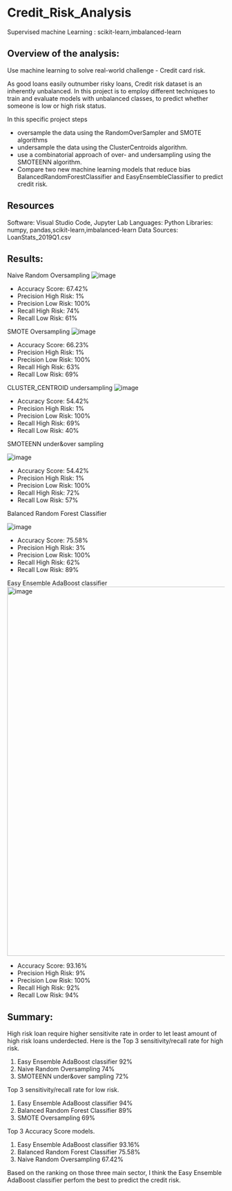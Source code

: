 # Credit_Risk_Analysis
Supervised machine Learning : scikit-learn,imbalanced-learn 

## Overview of the analysis:

Use machine learning to solve real-world challenge - Credit card risk.

As good loans easily outnumber risky loans, Credit risk dataset is an inherently unbalanced. In this project is to employ different techniques to train and evaluate models with unbalanced classes, to predict whether someone is low or high risk status. 

 In this specific project steps 
 
* oversample the data using the RandomOverSampler and SMOTE algorithms
* undersample the data using the ClusterCentroids algorithm.
* use a combinatorial approach of over- and undersampling using the SMOTEENN algorithm. 
* Compare two new machine learning models that reduce bias        BalancedRandomForestClassifier and EasyEnsembleClassifier to predict credit risk.
## Resources

Software: Visual Studio Code, Jupyter Lab
Languages: Python
Libraries: numpy, pandas,scikit-learn,imbalanced-learn 
Data Sources: LoanStats_2019Q1.csv


## Results:

Naive Random Oversampling
![image](https://user-images.githubusercontent.com/85265816/136675595-d3f2da14-f808-4dbf-a86a-987c4192e9b3.png)

* Accuracy Score: 67.42%
* Precision High Risk: 1%
* Precision Low Risk: 100%
* Recall High Risk: 74%
* Recall Low Risk: 61%



SMOTE Oversampling
![image](https://user-images.githubusercontent.com/85265816/136675598-d4074ec1-4b40-4935-81fd-1b36cf41b8d7.png)

* Accuracy Score: 66.23%
* Precision High Risk: 1%
* Precision Low Risk: 100%
* Recall High Risk: 63%
* Recall Low Risk: 69%

CLUSTER_CENTROID undersampling
![image](https://user-images.githubusercontent.com/85265816/136675599-d61c34a5-1d08-459b-8d55-d32f3c8c3841.png)

* Accuracy Score: 54.42%
* Precision High Risk: 1%
* Precision Low Risk: 100%
* Recall High Risk: 69%
* Recall Low Risk: 40%

SMOTEENN under&over sampling

![image](https://user-images.githubusercontent.com/85265816/136675606-a3311156-eb5c-4c73-9399-f2b3cba82aee.png)

* Accuracy Score: 54.42%
* Precision High Risk: 1%
* Precision Low Risk: 100%
* Recall High Risk: 72%
* Recall Low Risk: 57%


Balanced Random Forest Classifier

![image](https://user-images.githubusercontent.com/85265816/136675610-3575552d-5328-47f6-9f87-6aaa2292ebda.png)

* Accuracy Score: 75.58%
* Precision High Risk: 3%
* Precision Low Risk: 100%
* Recall High Risk: 62%
* Recall Low Risk: 89%
  
  
Easy Ensemble AdaBoost classifier
<img width="854" alt="image" src="https://user-images.githubusercontent.com/85265816/136675627-34c76845-beb7-4661-b4f3-600ca521007e.png">

* Accuracy Score: 93.16%
* Precision High Risk: 9%
* Precision Low Risk: 100%
* Recall High Risk: 92%
* Recall Low Risk: 94%





## Summary:

High risk loan require higher sensitivite rate in order to let least amount of high risk loans underdected.
Here is the Top 3 sensitivity/recall rate for high risk. 

1. Easy Ensemble AdaBoost classifier 92%
2. Naive Random Oversampling 74%
3. SMOTEENN under&over sampling 72%
   
Top 3 sensitivity/recall rate for low risk.
1. Easy Ensemble AdaBoost classifier 94%
2. Balanced Random Forest Classifier 89%
3. SMOTE Oversampling 69%

Top 3 Accuracy Score models.
1. Easy Ensemble AdaBoost classifier 93.16%
2. Balanced Random Forest Classifier 75.58%
3. Naive Random Oversampling 67.42%

Based on the ranking on those three main sector, I think the Easy Ensemble AdaBoost classifier perfom the best to predict the credit risk.


   







